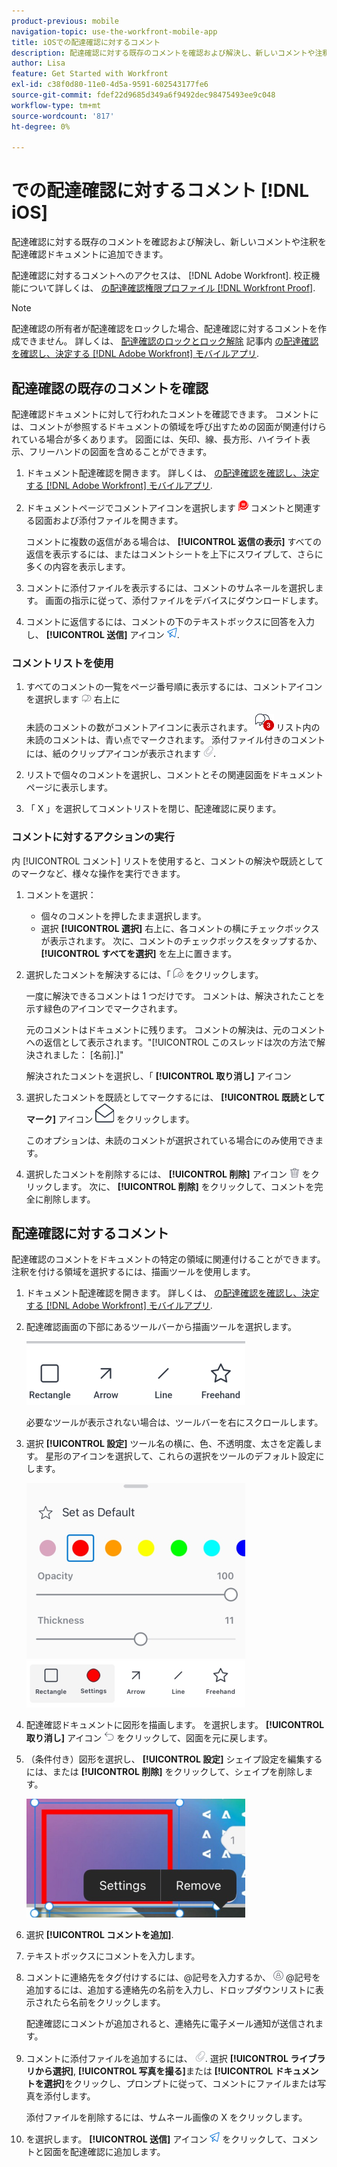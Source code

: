 ```yaml
---
product-previous: mobile
navigation-topic: use-the-workfront-mobile-app
title: iOSでの配達確認に対するコメント
description: 配達確認に対する既存のコメントを確認および解決し、新しいコメントや注釈を配達確認ドキュメントに追加できます。
author: Lisa
feature: Get Started with Workfront
exl-id: c38f0d80-11e0-4d5a-9591-602543177fe6
source-git-commit: fdef22d9685d349a6f9492dec98475493ee9c048
workflow-type: tm+mt
source-wordcount: '817'
ht-degree: 0%

---
```


# での配達確認に対するコメント [!DNL iOS]

配達確認に対する既存のコメントを確認および解決し、新しいコメントや注釈を配達確認ドキュメントに追加できます。

配達確認に対するコメントへのアクセスは、 [!DNL Adobe Workfront]. 校正機能について詳しくは、 [の配達確認権限プロファイル [!DNL Workfront Proof]](../../../workfront-proof/wp-acct-admin/account-settings/proof-perm-profiles-in-wp.md).

>[!NOTE]
>
>配達確認の所有者が配達確認をロックした場合、配達確認に対するコメントを作成できません。 詳しくは、 [配達確認のロックとロック解除](../../../workfront-basics/mobile-apps/using-the-workfront-mobile-app/work-with-proofs-in-mobile-app.md#lock) 記事内 [の配達確認を確認し、決定する [!DNL Adobe Workfront] モバイルアプリ](../../../workfront-basics/mobile-apps/using-the-workfront-mobile-app/work-with-proofs-in-mobile-app.md).

## 配達確認の既存のコメントを確認

配達確認ドキュメントに対して行われたコメントを確認できます。 コメントには、コメントが参照するドキュメントの領域を呼び出すための図面が関連付けられている場合が多くあります。 図面には、矢印、線、長方形、ハイライト表示、フリーハンドの図面を含めることができます。

1. ドキュメント配達確認を開きます。 詳しくは、 [の配達確認を確認し、決定する [!DNL Adobe Workfront] モバイルアプリ](../../../workfront-basics/mobile-apps/using-the-workfront-mobile-app/work-with-proofs-in-mobile-app.md).
1. ドキュメントページでコメントアイコンを選択します ![ドキュメントのコメントアイコン](assets/mobile-comment-icon-on-proofdoc-30x34.png) コメントと関連する図面および添付ファイルを開きます。

   コメントに複数の返信がある場合は、 **[!UICONTROL 返信の表示]** すべての返信を表示するには、またはコメントシートを上下にスワイプして、さらに多くの内容を表示します。

1. コメントに添付ファイルを表示するには、コメントのサムネールを選択します。 画面の指示に従って、添付ファイルをデバイスにダウンロードします。
1. コメントに返信するには、コメントの下のテキストボックスに回答を入力し、 **[!UICONTROL 送信]** アイコン ![送信アイコン](assets/mobile-send-icon-25x26.png).

### コメントリストを使用

1. すべてのコメントの一覧をページ番号順に表示するには、コメントアイコンを選択します ![コメントアイコン](assets/mobile-comment-icon-30x25.png) 右上に

   未読のコメントの数がコメントアイコンに表示されます。 ![未読のコメント数](assets/mobile-unread-comments-icon-30x27.png) リスト内の未読のコメントは、青い点でマークされます。 添付ファイル付きのコメントには、紙のクリップアイコンが表示されます ![[!UICONTROL 添付ファイル] アイコン](assets/mobile-paper-clip-icon.png).

1. リストで個々のコメントを選択し、コメントとその関連図面をドキュメントページに表示します。
1. 「 X 」を選択してコメントリストを閉じ、配達確認に戻ります。

### コメントに対するアクションの実行

内 [!UICONTROL コメント] リストを使用すると、コメントの解決や既読としてのマークなど、様々な操作を実行できます。

1. コメントを選択：

   * 個々のコメントを押したまま選択します。
   * 選択 **[!UICONTROL 選択]** 右上に、各コメントの横にチェックボックスが表示されます。 次に、コメントのチェックボックスをタップするか、 **[!UICONTROL すべてを選択]** を左上に置きます。

1. 選択したコメントを解決するには、「 ![[!UICONTROL コメントを解決] アイコン](assets/mobile-resolvecomment-icon-30x30.png) をクリックします。

   一度に解決できるコメントは 1 つだけです。 コメントは、解決されたことを示す緑色のアイコンでマークされます。

   元のコメントはドキュメントに残ります。 コメントの解決は、元のコメントへの返信として表示されます。&quot;[!UICONTROL このスレッドは次の方法で解決されました： [名前].]&quot;

   解決されたコメントを選択し、「 **[!UICONTROL 取り消し]** アイコン

1. 選択したコメントを既読としてマークするには、 **[!UICONTROL 既読としてマーク]** アイコン ![既読としてマーク](assets/mobile-markread-icon-30x31.png) をクリックします。

   このオプションは、未読のコメントが選択されている場合にのみ使用できます。

1. 選択したコメントを削除するには、 **[!UICONTROL 削除]** アイコン ![](assets/delete-30x28.png) をクリックします。 次に、 **[!UICONTROL 削除]** をクリックして、コメントを完全に削除します。

## 配達確認に対するコメント

配達確認のコメントをドキュメントの特定の領域に関連付けることができます。 注釈を付ける領域を選択するには、描画ツールを使用します。

1. ドキュメント配達確認を開きます。 詳しくは、 [の配達確認を確認し、決定する [!DNL Adobe Workfront] モバイルアプリ](../../../workfront-basics/mobile-apps/using-the-workfront-mobile-app/work-with-proofs-in-mobile-app.md).
1. 配達確認画面の下部にあるツールバーから描画ツールを選択します。

   ![コメントの配達確認ツールバー](assets/android-proof-comment-toolbar-350x102.png)

   必要なツールが表示されない場合は、ツールバーを右にスクロールします。

1. 選択 **[!UICONTROL 設定]** ツール名の横に、色、不透明度、太さを定義します。 星形のアイコンを選択して、これらの選択をツールのデフォルト設定にします。

   ![描画ツールの設定](assets/ios-drawingtoolsettings-350x359.png)

1. 配達確認ドキュメントに図形を描画します。 を選択します。 **[!UICONTROL 取り消し]** アイコン ![取り消し](assets/android-undo-icon-30x31.png) をクリックして、図面を元に戻します。
1. （条件付き）図形を選択し、 **[!UICONTROL 設定]** シェイプ設定を編集するには、または **[!UICONTROL 削除]** をクリックして、シェイプを削除します。

   ![描画メニュー](assets/ios-drawing-settingsremove-350x190.png)

1. 選択 **[!UICONTROL コメントを追加]**.
1. テキストボックスにコメントを入力します。
1. コメントに連絡先をタグ付けするには、@記号を入力するか、 ![[!UICONTROL 連絡先のタグ付け]](assets/mobile-tag-user-icon.png) @記号を追加するには、追加する連絡先の名前を入力し、ドロップダウンリストに表示されたら名前をクリックします。

   配達確認にコメントが追加されると、連絡先に電子メール通知が送信されます。

1. コメントに添付ファイルを追加するには、 ![[!UICONTROL 添付ファイル] アイコン](assets/mobile-paper-clip-icon.png). 選択 **[!UICONTROL ライブラリから選択]**, **[!UICONTROL 写真を撮る]**&#x200B;または **[!UICONTROL ドキュメントを選択]**&#x200B;をクリックし、プロンプトに従って、コメントにファイルまたは写真を添付します。

   添付ファイルを削除するには、サムネール画像の X をクリックします。

1. を選択します。 **[!UICONTROL 送信]** アイコン ![送信アイコン](assets/mobile-send-icon-25x26.png) をクリックして、コメントと図面を配達確認に追加します。

